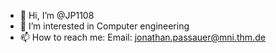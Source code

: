 - 👋 Hi, I’m @JP1108
- 👀 I’m interested in Computer engineering
- 📫 How to reach me: Email: jonathan.passauer@mni.thm.de

<!---
JP1108/JP1108 is a ✨ special ✨ repository because its `README.md` (this file) appears on your GitHub profile.
You can click the Preview link to take a look at your changes.
--->
